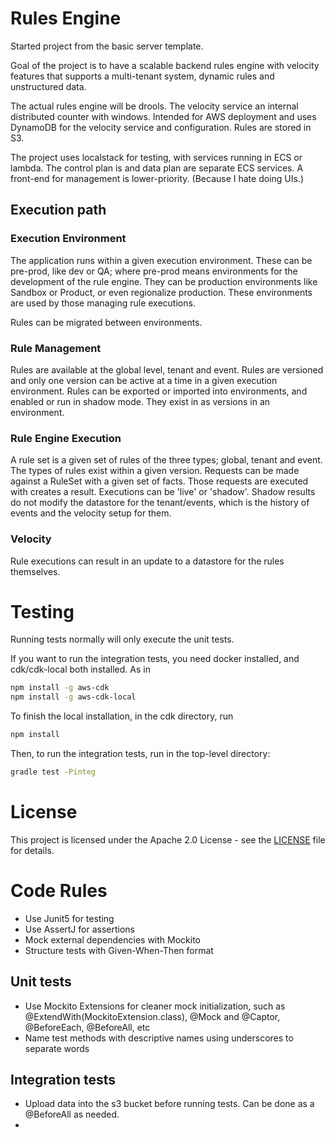 # Rules Engine

Started project from the basic server template.

Goal of the project is to have a scalable backend rules engine with
velocity features that supports a multi-tenant system, dynamic rules
and unstructured data.

The actual rules engine will be drools. The velocity service an internal
distributed counter with windows. Intended for AWS deployment and uses
DynamoDB for the velocity service and configuration. Rules are stored
in S3.

The project uses localstack for testing, with services running in ECS or
lambda. The control plan is and data plan are separate ECS services.
A front-end for management is lower-priority. (Because I hate doing UIs.)

## Execution path

### Execution Environment

The application runs within a given execution environment. These can be pre-prod,
like dev or QA; where pre-prod means environments for the development of the rule
engine. They can be production environments like Sandbox or Product, or even 
regionalize production. These environments are used by those managing rule executions.

Rules can be migrated between environments.

### Rule Management

Rules are available at the global level, tenant and event. Rules are versioned and only
one version can be active at a time in a given execution environment.  Rules can be exported
or imported into environments, and enabled or run in shadow mode. They exist in as versions
in an environment.

### Rule Engine Execution

A rule set is a given set of rules of the three types; global, tenant and event. The types of
rules exist within a given version. Requests can be made against a RuleSet with a given set
of facts. Those requests are executed with creates a result. Executions can be 'live' or 'shadow'. 
Shadow results do not modify the datastore for the tenant/events, which is the history of events
and the velocity setup for them.

### Velocity

Rule executions can result in an update to a datastore for the rules themselves. 

# Testing

Running tests normally will only execute the unit tests.

If you want to run the integration tests, you need docker installed, and cdk/cdk-local 
both installed. As in

```bash
npm install -g aws-cdk
npm install -g aws-cdk-local
````

To finish the local installation, in the cdk directory, run

```bash
npm install
````

Then, to run the integration tests, run in the top-level directory:

```bash
gradle test -Pinteg
```

# License

This project is licensed under the Apache 2.0 License - see the [LICENSE](LICENSE) file for details.

# Code Rules

* Use Junit5 for testing
* Use AssertJ for assertions
* Mock external dependencies with Mockito
* Structure tests with Given-When-Then format

## Unit tests

* Use Mockito Extensions for cleaner mock initialization, such as @ExtendWith(MockitoExtension.class), @Mock and @Captor, @BeforeEach, @BeforeAll, etc
* Name test methods with descriptive names using underscores to separate words

## Integration tests

* Upload data into the s3 bucket before running tests. Can be done as a @BeforeAll as needed.
* 
